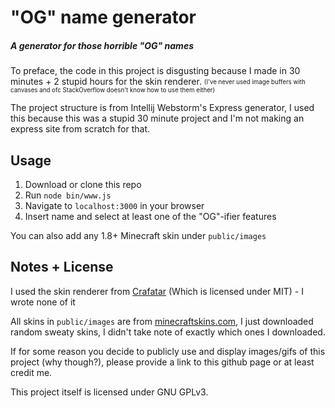 # "OG" name generator
##### A generator for those horrible "OG" names

To preface, the code in this project is disgusting because I made in 30 minutes + 2 stupid hours for the skin renderer.
<sub><sup>(I've never used image buffers with canvases and ofc StackOverflow doesn't know how to use them either)</sup></sub>

The project structure is from Intellij Webstorm's Express generator, I used this because this was a stupid 30 minute project and
I'm not making an express site from scratch for that.

## Usage

1. Download or clone this repo
2. Run `node bin/www.js`
3. Navigate to `localhost:3000` in your browser
4. Insert name and select at least one of the "OG"-ifier features

You can also add any 1.8+ Minecraft skin under `public/images`

## Notes + License

I used the skin renderer from [Crafatar](https://github.com/crafatar/crafatar/blob/master/lib/renders.js)
(Which is licensed under MIT) - I wrote none of it

All skins in `public/images` are from [minecraftskins.com](https://minecraftskins.com), I just downloaded random sweaty
skins, I didn't take note of exactly which ones I downloaded.

If for some reason you decide to publicly use and display images/gifs of this project (why though?), please provide a link to this 
github page or at least credit me.

This project itself is licensed under GNU GPLv3.